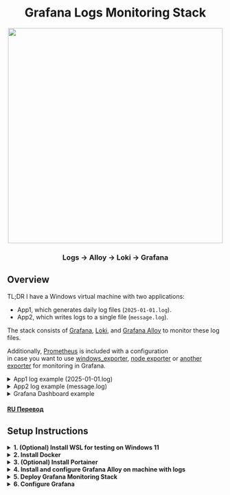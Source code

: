 <h1 align="center">Grafana Logs Monitoring Stack</h1>

<p align="center">
  <img src="https://github.com/user-attachments/assets/6a035047-623f-4920-8118-3be9238c2b30" width="500">
</p>

<h3 align="center">Logs → Alloy → Loki → Grafana</h3>

## Overview

TL;DR I have a Windows virtual machine with two applications:
- App1, which generates daily log files (`2025-01-01.log`).
- App2, which writes logs to a single file (`message.log`).

The stack consists of [Grafana](https://github.com/grafana/grafana/), [Loki](https://github.com/grafana/loki/), and [Grafana Alloy](https://github.com/grafana/alloy/) to monitor these log files.

Additionally, [Prometheus](https://github.com/prometheus/prometheus/) is included with a configuration  
in case you want to use [windows_exporter](https://github.com/prometheus-community/windows_exporter/), [node exporter](https://github.com/prometheus/node_exporter/) or [another exporter](https://prometheus.io/docs/instrumenting/exporters/) for monitoring in Grafana.

<details>
  <summary>App1 log example (2025-01-01.log)</summary>

```log
2025-01-01 12:00:59.109 FATAL  ComponentName Message
2025-01-01 13:00:59.109 ERROR  ComponentName Message
2025-01-01 14:00:59.109 WARN   ComponentName Message
2025-01-01 15:00:59.109 INFO   ComponentName Message
```

</details>

<details>
  <summary>App2 log example (message.log)</summary>

```log
01.01.25 12:00:59 - Message
01.01.25 13:00:59 - Message
01.01.25 14:00:59 - Message
01.01.25 15:00:59 - Message
```

</details>

<details>
  <summary>Grafana Dashboard example</summary>

![grafana-dashboard](https://github.com/user-attachments/assets/db163817-878e-4ac1-bb6d-6cc182905233)

</details>

#### [RU Перевод](https://github.com/SeshTiliRest/grafana-stack/blob/main/RU.md)

## Setup Instructions

<details>
  <summary><strong>1. (Optional) Install WSL for testing on Windows 11</strong></summary>

#### In case you want to test this setup on your local Windows, install WSL (Windows Subsystem for Linux) by opening PowerShell in Windows Terminal:

#### 1.1 Check if WSL is installed:
```powershell
wsl -v
```

#### 1.2 Install WSL if not already installed:
```powershell
wsl --install
```

#### 1.3 List available distributions:
```powershell
wsl --list --online
```
or for short:
```powershell
wsl -l -o
```

#### 1.4 List installed distributions:
```powershell
wsl -l
```

#### 1.5 Install Ubuntu or another distribution:
```powershell
wsl --install -d Ubuntu-24.04
```

#### 1.6 After installation, update the system:
```sh
sudo apt update && sudo apt upgrade
```

#### 1.7 Install Git:
```sh
sudo apt install git
```

**Official Documentation:**  
[WSL Installation Guide](https://learn.microsoft.com/ru-ru/windows/wsl/install/)

</details>

<details>
  <summary><strong>2. Install Docker</strong></summary>

#### You need Docker to deploy this stack. If you don't have Docker already, install it by following the instructions below:

#### 2.1 Add Docker’s official GPG key:
```sh
sudo apt-get install ca-certificates curl
sudo install -m 0755 -d /etc/apt/keyrings
sudo curl -fsSL https://download.docker.com/linux/ubuntu/gpg -o /etc/apt/keyrings/docker.asc
sudo chmod a+r /etc/apt/keyrings/docker.asc
```

#### 2.2 Add Docker repository to apt sources:
```sh
echo \  
  "deb [arch=$(dpkg --print-architecture) signed-by=/etc/apt/keyrings/docker.asc] https://download.docker.com/linux/ubuntu \  
  $(. /etc/os-release && echo "${UBUNTU_CODENAME:-$VERSION_CODENAME}") stable" | \  
  sudo tee /etc/apt/sources.list.d/docker.list > /dev/null
sudo apt-get update
```

#### 2.3 Install Docker:
```sh
sudo apt-get install docker-ce docker-ce-cli containerd.io docker-buildx-plugin docker-compose-plugin
```

#### 2.4 Verify installation:
```sh
sudo docker run hello-world
```

#### 2.5 Check running containers:
```sh
sudo docker ps
```

#### 2.6 Check Docker status:
```sh
sudo systemctl status docker
```

#### 2.7 Add user to Docker group (to run without sudo):
```sh
sudo usermod -aG docker $USER
```

#### 2.8 Apply group changes without logging out:
```sh
newgrp docker
```

**Official Documentation:**  
[Docker Installation Guide](https://docs.docker.com/engine/install/)

</details>

<details>
  <summary><strong>3. (Optional) Install Portainer</strong></summary>

#### Portainer is a web-based UI for managing Docker containers.

#### 3.1 Create a volume for Portainer:
```sh
docker volume create portainer_data
```

#### 3.2 Install Portainer:
```sh
docker run -d -p 8000:8000 -p 9443:9443 --name portainer --restart=always \
  -v /var/run/docker.sock:/var/run/docker.sock \
  -v portainer_data:/data portainer/portainer-ce:lts
```

#### 3.3 Check running containers:
```sh
docker ps
```

#### 3.4 Check IP address:
```sh
ifconfig
```

If `ifconfig` is not available, install `net-tools`:
```sh
sudo apt install net-tools
```

#### 3.5 Access Portainer:
Open a web browser and navigate to:
```
https://<IP>:9443
```

**Official Documentation:**  
[Portainer Installation Guide](https://docs.portainer.io/start/install-ce/server/docker/linux/)
</details>

<details>
  <summary><strong>4. Install and configure Grafana Alloy on machine with logs</strong></summary>

#### 4.1 [Download and install Grafana Alloy.](https://grafana.com/docs/alloy/latest/set-up/install/windows/)
#### 4.2 Copy `alloy\config.alloy` and edit config in the Alloy configuration directory:
```powershell
ii "C:\Program Files\GrafanaLabs\Alloy\"
```

#### 📝 NOTE
Change path to logs folder as needed:

  ```
  // Define the path to App1 log files using glob patterns to match all .log files in the specified directory
  path_targets = [{"__path__" = "C:/App1/Folder/logs/Default/*.log"}]
  ```

  ```
  // Define the path to App2's single log file; no glob pattern needed as it's a specific file
  path_targets = [{"__path__" = "C:/App2/message.log"}]
  ```

Modify the regular expression as needed:

  ```
    // Parse log lines into timestamp, log level, component, and message using a regular expression
    // Example log format: "2023-10-01 12:00:00.000 INFO ComponentName This is a message"
    expression = `^(?P<timestamp>\d{4}-\d{2}-\d{2} \d{2}:\d{2}:\d{2}\.\d{3})\s+(?P<level>INFO|WARN|ERROR|FATAL)\s+(?P<component>\S+)\s+(?P<message>.*)`
  ```

Change Loki IP:

  ```
    // Specify the Loki server URL; ensure this endpoint is reachable from Alloy’s network
    url = "http://<IP>:3100/loki/api/v1/push"
  ```

#### 4.3 Restart the Alloy service:
```powershell
Restart-Service -Name Alloy
```
or manually from:
```powershell
services.msc
```
#### 4.4 Check the event log for errors:
```powershell
Get-WinEvent -FilterHashtable @{LogName="Application"; ProviderName="Alloy"; Level=@(2,3)} | Sort-Object TimeCreated
```
or manually from:
```powershell
eventvwr.msc
```
</details>

<details>
  <summary><strong>5. Deploy Grafana Monitoring Stack</strong></summary>

#### 5.1 Clone this repository:
```sh
git clone https://github.com/SeshTiliRest/grafana-stack.git
cd grafana-stack
```
#### ⚠️ WARNING
Check carefully `loki\config.yaml`, `prometheus\prometheus.yml` and `compose.yml` before deploy!

#### 5.2 Start the monitoring stack:
```sh
docker compose up -d
```
</details>

<details>
  <summary><strong>6. Configure Grafana</strong></summary>

#### 6.1 Access Grafana:
Open a web browser and navigate to:

```
http://<IP>:3000
```

#### 6.2 Add Loki and Prometheus as data sources:
- Log in to Grafana (default credentials: `admin` / `admin`).
- Change password.
- Go to **Connections → Data Sources**.
- Click **Add data source**.
- Select **Loki** and set the URL to:

   ```
   http://loki:3100
   ```

- Click **Save & Test**.
- Repeat the steps for **Prometheus**, setting the URL to:

   ```
   http://prometheus:9090
   ```

#### 6.3 Explore data:
- Navigate to **Explore**.
- Select **loki**.
- Switch A query from Builder to Code.
- Paste: ` {host="windows_vm", job="app1_logs"} |= `` `
- Click **Run query**.

#### 📝 NOTE
You will see only new log lines because in `config.alloy`:

  ```
  // Start reading from the end of each file to capture only new log entries, ideal for real-time monitoring
  tail_from_end = true
  ```

#### 6.4 Import the Grafana dashboard:
- Navigate to **Dashboards → New → Import**.
- Upload `dashboard.json` from the `grafana/` directory.
- Load, select a Loki data source and click **Import**.

</details>
